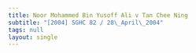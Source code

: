 ```yaml
---
title: Noor Mohammed Bin Yusoff Ali v Tan Chee Ning
subtitle: "[2004] SGHC 82 / 28\_April\_2004"
tags: null
layout: single
---
```


